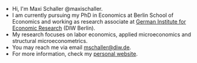 - Hi, I'm Maxi Schaller @maxischaller.
- I am currently pursuing my PhD in Economics at Berlin School of Economics and working as research associate at [German Institute for Economic Research](https://www.diw.de/de/diw_01.c.881314.de/personen/schaller__maximilian.html) (DIW Berlin).
- My research focuses on labor economics, applied microeconomics and structural microeconometrics.
- You may reach me via email [mschaller@diw.de](mailto:mschaller@diw.de).
- For more information, check my [personal website](https://maxischaller.github.io).

<!--
**maxischaller/maxischaller** is a ✨ _special_ ✨ repository because its `README.md` (this file) appears on your GitHub profile.

Here are some ideas to get you started:
## Hi there 👋
- 🔭 I’m currently working on ...
- 🌱 I’m currently learning ...
- 👯 I’m looking to collaborate on ...
- 🤔 I’m looking for help with ...
- 💬 Ask me about ...
- 📫 How to reach me: ...
- 😄 Pronouns: ...
- ⚡ Fun fact: ...
-->
